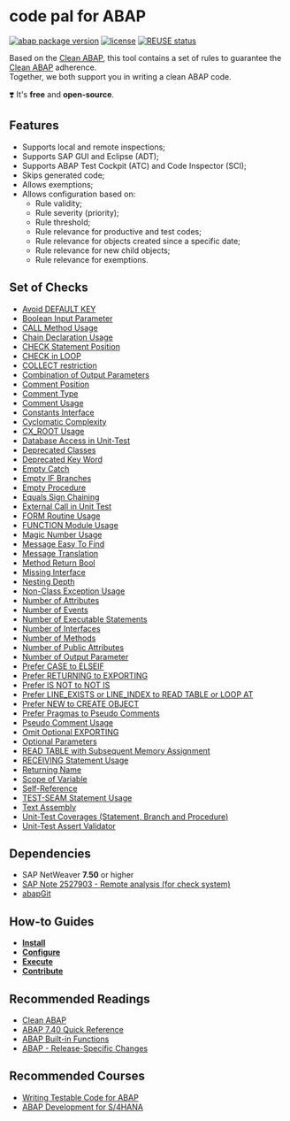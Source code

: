 # code pal for ABAP

[![abap package version](https://img.shields.io/endpoint?url=https://shield.abap.space/version-shield-json/github/SAP/code-pal-for-abap/src/y_code_pal_version.intf.abap/abap&label=version)](changelog.txt)
[![license](https://img.shields.io/github/license/SAP/code-pal-for-abap)](LICENSE)
[![REUSE status](https://api.reuse.software/badge/github.com/SAP/code-pal-for-abap)](https://api.reuse.software/info/github.com/SAP/code-pal-for-abap)

Based on the [Clean ABAP](https://github.com/SAP/styleguides/blob/main/clean-abap/CleanABAP.md), this tool contains a set of rules to guarantee the [Clean ABAP](https://github.com/SAP/styleguides/blob/main/clean-abap/CleanABAP.md) adherence.  
Together, we both support you in writing a clean ABAP code. 

❣️ It's **free** and **open-source**.

## Features

- Supports local and remote inspections;
- Supports SAP GUI and Eclipse (ADT);
- Supports ABAP Test Cockpit (ATC) and Code Inspector (SCI);
- Skips generated code; 
- Allows exemptions;
- Allows configuration based on:
  - Rule validity;
  - Rule severity (priority);
  - Rule threshold;
  - Rule relevance for productive and test codes;
  - Rule relevance for objects created since a specific date;
  - Rule relevance for new child objects;
  - Rule relevance for exemptions.

## Set of Checks

- [Avoid DEFAULT KEY](checks/avoid-default-key.md)
- [Boolean Input Parameter](checks/boolean-input-parameter.md)
- [CALL Method Usage](checks/call-method-usage.md)
- [Chain Declaration Usage](checks/chain-declaration-usage.md)
- [CHECK Statement Position](checks/check-statement-position.md)
- [CHECK in LOOP](checks/check-in-loop.md)
- [COLLECT restriction](checks/collect.md)
- [Combination of Output Parameters](checks/method-output-parameter.md)
- [Comment Position](checks/comment-position.md)
- [Comment Type](checks/comment-type.md)
- [Comment Usage](checks/comment-usage.md)
- [Constants Interface](checks/constants-interface.md)
- [Cyclomatic Complexity](checks/cyclomatic-complexity.md)
- [CX_ROOT Usage](checks/cx-root-usage.md)
- [Database Access in Unit-Test](checks/db-access-in-ut.md)
- [Deprecated Classes](checks/deprecated-classes.md)
- [Deprecated Key Word](checks/deprecated-key-word.md)
- [Empty Catch](checks/empty_catch.md)
- [Empty IF Branches](checks/empty-if-branches.md)
- [Empty Procedure](checks/empty-procedure.md)
- [Equals Sign Chaining](checks/equals-sign-chaining.md)
- [External Call in Unit Test](checks/external-call-in-ut.md)
- [FORM Routine Usage](checks/form-routine.md)
- [FUNCTION Module Usage](checks/function-routine.md)
- [Magic Number Usage](checks/magic-number.md)
- [Message Easy To Find](checks/message-easy-to-find.md)
- [Message Translation](checks/message-translation.md)
- [Method Return Bool](checks/method-return-bool.md)
- [Missing Interface](checks/interface-in-class.md)
- [Nesting Depth](checks/maximum-nesting-depth.md)
- [Non-Class Exception Usage](checks/non-class-exception.md)
- [Number of Attributes](checks/number-attributes.md)
- [Number of Events](checks/number-events.md)
- [Number of Executable Statements](checks/number-executable-statements.md)
- [Number of Interfaces](checks/number-interfaces.md)
- [Number of Methods](checks/number-methods.md)
- [Number of Public Attributes](checks/number-public-attributes.md)
- [Number of Output Parameter](checks/number-output-parameter.md)
- [Prefer CASE to ELSEIF](checks/prefer-case-to-elseif.md)
- [Prefer RETURNING to EXPORTING](checks/prefer-returning-to-exporting.md)
- [Prefer IS NOT to NOT IS](checks/prefer-is-not-to-not-is.md)
- [Prefer LINE_EXISTS or LINE_INDEX to READ TABLE or LOOP AT](checks/prefer-line-exists.md)
- [Prefer NEW to CREATE OBJECT](checks/prefer-new-to-create-object.md)
- [Prefer Pragmas to Pseudo Comments](checks/prefer-pragmas-to-pseudo-comments.md)
- [Pseudo Comment Usage](checks/pseudo-comment-usage.md)
- [Omit Optional EXPORTING](checks/omit-optional-exporting.md)
- [Optional Parameters](checks/optional-parameters.md)
- [READ TABLE with Subsequent Memory Assignment](checks/sub-assign-read-table.md)
- [RECEIVING Statement Usage](checks/receiving-usage.md)
- [Returning Name](checks/returning-name.md)
- [Scope of Variable](checks/scope-of-variable.md)
- [Self-Reference](checks/self-reference.md)
- [TEST-SEAM Statement Usage](checks/test-seam-usage.md)
- [Text Assembly](checks/text-assembly.md)
- [Unit-Test Coverages (Statement, Branch and Procedure)](checks/unit-test-coverages.md)
- [Unit-Test Assert Validator](checks/unit_test_assert.md)

## Dependencies

- SAP NetWeaver **7.50** or higher
- [SAP Note 2527903 - Remote analysis (for check system)](https://launchpad.support.sap.com/#/notes/2527903)
- [abapGit](https://docs.abapgit.org/)

## How-to Guides

- **[Install](pages/how-to-install.md)**
- **[Configure](pages/how-to-configure.md)**
- **[Execute](pages/how-to-execute.md)**
- **[Contribute](pages/how-to-contribute.md)**

## Recommended Readings

- [Clean ABAP](https://github.com/SAP/styleguides/blob/main/clean-abap/CleanABAP.md)
- [ABAP 7.40 Quick Reference](https://blogs.sap.com/2015/10/25/abap-740-quick-reference/)
- [ABAP Built-in Functions](https://blogs.sap.com/2015/11/30/reminder-abap-built-in-functions/)
- [ABAP - Release-Specific Changes](https://help.sap.com/doc/abapdocu_latest_index_htm/latest/en-US/abennews.htm)

## Recommended Courses

- [Writing Testable Code for ABAP](https://open.sap.com/courses/wtc1/items/2gzG0sRlN1yjkTUREB02L9)
- [ABAP Development for S/4HANA](https://open.sap.com/courses/a4h1)
